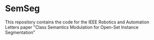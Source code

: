 # SemSeg
This repository contains the code for the IEEE Robotics and Automation Letters paper "Class Semantics Modulation for Open-Set Instance Segmentation"
